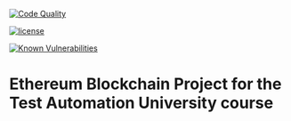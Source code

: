 [![Code Quality](https://www.code-inspector.com/project/21134/score/svg)](https://frontend.code-inspector.com/project/21134/dashboard)

[![license](https://img.shields.io/badge/license-MIT-green.svg)](https://github.com/rafaelaazevedo/tau-blockchain-course/blob/master/LICENSE)

[![Known Vulnerabilities](https://snyk.io/test/github/rafaelaazevedo/tau-blockchain-course/badge.svg?targetFile=package.json)](https://snyk.io/test/github/rafaelaazevedo/tau-blockchain-course?targetFile=package.json)

# Ethereum Blockchain Project for the Test Automation University course

<br>
<br>


